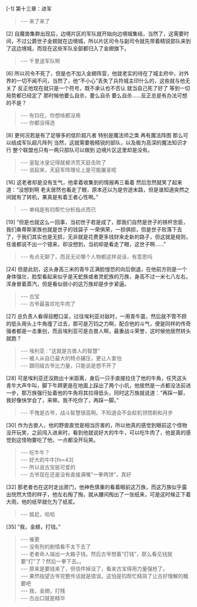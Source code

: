
[-1] 第十三章：进军
>--- 来了来了<br>

[2] 自魔兽集群出现后，边境片区的军队就开始向边境城集结，当然了，这需要时间，不过公爵世子金翅就在边境城，所以片区司令与副司令就先带着精锐部队来到了这边境城，而现在这些军队全部都归入了金翅旗下。
>--- 千里送军队啊<br>

[6] 所以司令不死了，但是也不加入金翅阵营，他就老实的待在了城主府中，对外界的一切不闻不问，当然了，他“不小心”丢失了兵符城主印什么的，这些就与他无关了 反正他现在就只是一个符号，既不承认也不否认 就当自己死了好了 等到一切局势都已经定了 那时候他要么自杀，要么自杀 要么自杀……反正总是有办法可想的不是？
>--- 有钧在，你想啥都没用<br>
>--- 你都没得选<br>

[8] 更何况若是有了足够多的低阶超凡者 特别是魔法师之类 再有魔法阵图 那么可以结成军队超凡阵列 当然，这就需要极精锐的部队，以及极为高深的魔法知识才行 整个联盟也只有一两只部队可以做到 边境片区这里却是没有。
>--- 皇耻冰皇记得就被洪荒天庭击败了<br>
>--- 说起来，天庭军阵理论上是可能屠圣呢<br>

[16] 这老者却是没有生气，他拿着收集到的情报再三看着 然后忽然就笑了起来道：“没想到啊 老夫居然也看走了眼，原本还以为是穷途末路，但是谁知道突然之间就有了转机，果真是有着王者心性啊。”
>--- 单纯是有钧帮忙分析指点而已<br>

[19] “但是也就这么一回事，当初世子若是成了，那我们自然是世子的铁杆忠臣，我们桑蒂斯家族也就是世子的钱袋子 一荣俱荣，一损俱损，但是世子败落下去了，于我们其实也是无损，无非就是花费更多钱财来走新的路子，但这就是规则，任谁都说不出一个错来，却没想到，当初却是看走了眼，这世子啊……”
>--- 有点无聊了，而且无论哪个人物都这样说话，有意思吗<br>

[24] 但是此刻，这头身高三米的青牛正满脸惶恐的向后倒退，在他前方则是一个身体强壮，脸型看起来似乎是天蛇族或者灵蛇族的万族，身高不过一米七八左右，浑身冒着蒸汽，但是看似弱小的这万族却是步步紧逼。
>--- 古宝<br>
>--- 古爷最喜欢吃牛肉了<br>

[27] 总负责人看得目瞪口呆，过往埃利亚对敌时，一用青牛震，然后就不管不顾的低头用头上牛角撞了过去，那可是万钧之力啊，配合他的斗气，便是同样的传奇强者都是一击重创，而且埃利亚可是古兽人啊，最重战斗荣誉，这时候他居然转头就跑？
>--- 埃利亚 : “这就是古兽人的智慧”<br>
>--- 被人从自已最大的特点碾压，更让人害怕<br>
>--- 跟同级古爷比力量，只能说是想不开了<br>

[28] 可是埃利亚还没跑出十米距离，身后一只手直接拉住了他的牛角，任凭这头青牛大声牛叫，脚下牛蹄更是在地面上踩出了两个小坑，他居然是一点都没法前进一步，那万族强行扯着他的牛角将其拉得低头，同时这万族就说道：“再踩一脚，我好像快学会了，来嘛，我不吃你了，再踩一脚。”
>--- 不愧是古爷，战斗智慧很高啊。不知道会不会趁机领悟剃和月步<br>

[30] 作为古兽人，他的野兽直觉是相当厉害的，所以他真的感觉到眼前这个怪物没开玩笑，之前闯入进来时，看到他就说好大的牛牛，可以吃牛肉了，他是真的感觉到这怪物要吃了他，一点都没开玩笑。
>--- 吃牛牛？<br>
>--- 好大的牛牛[fn=43]<br>
>--- 所以说古宝挺可爱的<br>
>--- 古爷现在还是没有直接满嘴“一拳两饼”，真好<br>

[32] 那老者也在这时走出房门，他神色慎重的看着眼前这万族，而这万族似乎露出恍然大悟的样子，他左右掏了掏，就从腰间掏出了一张纸来，可是这时候正下着大雨，他的纸早就化为了纸浆。
>--- 尴尬，哈哈<br>

[35] “我，金翅，打钱。”
>--- 催更<br>
>--- 没有刑的剧情看不太下去了<br>
>--- 老者命人端出一大箱子钱。然后古爷想着“打钱”，那么看见钱就要“打”了？然后一拳下去。。<br>
>--- 原来是要钱来了，但信件掉没了，看来古宝得用力量强抢了。<br>
>--- 果然指望古爷完整传话就是错误。这怕是钧帮忙精简了让古好理解的概要吧<br>
>--- 我，金翅，打残<br>
>--- 古出口就是精华<br>
